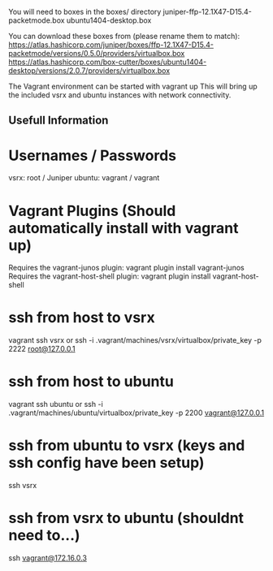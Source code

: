 You will need to boxes in the boxes/ directory
juniper-ffp-12.1X47-D15.4-packetmode.box
ubuntu1404-desktop.box

You can download these boxes from (please rename them to match):
https://atlas.hashicorp.com/juniper/boxes/ffp-12.1X47-D15.4-packetmode/versions/0.5.0/providers/virtualbox.box
https://atlas.hashicorp.com/box-cutter/boxes/ubuntu1404-desktop/versions/2.0.7/providers/virtualbox.box


The Vagrant environment can be started with
vagrant up
This will bring up the included vsrx and ubuntu instances with
network connectivity.


## Usefull Information ##

# Usernames / Passwords
  vsrx: root / Juniper
  ubuntu: vagrant / vagrant

# Vagrant Plugins (Should automatically install with vagrant up)
  Requires the vagrant-junos plugin:
    vagrant plugin install vagrant-junos
  Requires the vagrant-host-shell plugin:
    vagrant plugin install vagrant-host-shell

# ssh from host to vsrx
  vagrant ssh vsrx
  or
  ssh -i .vagrant/machines/vsrx/virtualbox/private_key -p 2222 root@127.0.0.1

# ssh from host to ubuntu
  vagrant ssh ubuntu
  or
  ssh -i .vagrant/machines/ubuntu/virtualbox/private_key -p 2200 vagrant@127.0.0.1

# ssh from ubuntu to vsrx (keys and ssh config have been setup)
  ssh vsrx

# ssh from vsrx to ubuntu (shouldnt need to...)
  ssh vagrant@172.16.0.3





